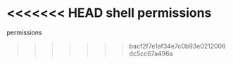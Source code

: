 <<<<<<< HEAD
shell permissions
=======
permissions
>>>>>>> bacf2f7e1af34e7c0b93e0212008dc5cc67a496a
